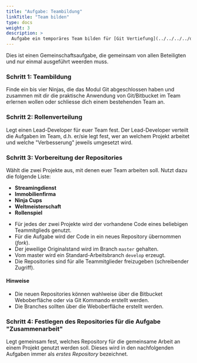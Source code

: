 ```yaml
---
title: "Aufgabe: Teambildung"
linkTitle: "Team bilden"
type: docs
weight: 3
description: >
  Aufgabe ein temporäres Team bilden für [Git Vertiefung](../../../../docs/git/vertiefung/preliminaries)
---
```


Dies ist einen Gemeinschaftsaufgabe, die gemeinsam von allen Beteiligten und nur einmal ausgeführt weerden muss.

### Schritt 1: Teambildung

Finde ein bis vier Ninjas, die das Modul Git abgeschlossen haben und zusammen mit dir die praktische
Anwendung von Git/Bitbucket im Team erlernen wollen oder schliesse dich einem bestehenden Team an.

### Schritt 2: Rollenverteilung

Legt einen Lead-Developer für euer Team fest. Der Lead-Developer verteilt die Aufgaben im Team, d.h. er/sie
legt fest, wer an welchem Projekt arbeitet und welche "Verbesserung" jeweils umgesetzt wird.

### Schritt 3: Vorbereitung der Repositories

Wählt die zwei Projekte aus, mit denen euer Team arbeiten soll. Nutzt dazu die folgende Liste:

- **Streamingdienst**
- **Immobilienfirma**
- **Ninja Cups**
- **Weltmeisterschaft**
- **Rollenspiel**

* Für jedes der zwei Projekte wird der vorhandene Code eines beliebigen Teammitglieds genutzt.
* Für die Aufgabe wird der Code in ein neues Repository übernommen (*fork*).
* Der jeweilige Originalstand wird im Branch `master` gehalten.
* Vom master wird ein Standard-Arbeitsbranch `develop` erzeugt.
* Die Repositories sind für alle Teammitglieder freizugeben (schreibender Zugriff).

#### Hinweise

* Die neuen Repositories können wahlweise über die Bitbucket Weboberfläche oder via Git Kommando erstellt werden.
* Die Branches sollten über die Weboberfläche erstellt werden.

### Schritt 4: Festlegen des Repositories für die Aufgabe "Zusammenarbeit"

Legt gemeinsam fest, welches Repository für die gemeinsame Arbeit an einem Projekt  genutzt werden soll.
Dieses wird in den nachfolgenden Aufgaben immer als *erstes Repository* bezeichnet.
